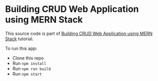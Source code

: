 # Building CRUD Web Application using MERN Stack

This source code is part of [Building CRUD Web Application using MERN Stack](https://www.djamware.com/post/59faec0a80aca7739224ee1f/building-crud-web-application-using-mern-stack) tutorial.



To run this app:

* Clone this repo
* Run `npm install`
* Run `npm run build`
* Run `npm start`
